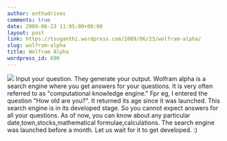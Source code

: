 ```yaml
---
author: enthudrives
comments: true
date: 2009-06-23 11:05:00+00:00
layout: post
link: https://tsuganthi.wordpress.com/2009/06/23/wolfram-alpha/
slug: wolfram-alpha
title: Wolfram Alpha
wordpress_id: 690
---
```


![](http://wizkid91.files.wordpress.com/2009/06/wa.jpg?w=300) Input your question. They generate your output.  Wolfram alpha is a search engine where you get answers for your questions.  It is very often referred to as "computational knowledge engine."  Fpr eg, I entered the question "How old are you?". It returned its age since it was launched. This search engine is in its developed stage. So you cannot expect answers for all your questions. As of now, you can know about any particular date,town,stocks,mathematical formulae,calculations. The search engine was launched before a month. Let us wait for it to get developed. :)
